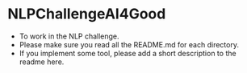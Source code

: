 # NLPChallengeAI4Good

- To work in the NLP challenge. 
- Please make sure you read all the README.md for each directory. 
- If you implement some tool, please add a short description to the readme here. 
